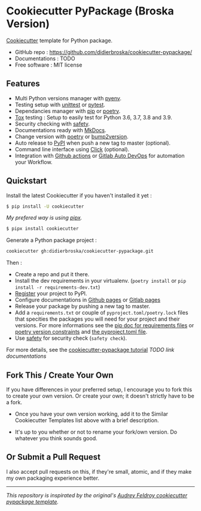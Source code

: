 # Cookiecutter PyPackage (Broska Version)

[Cookiecutter](https://github.com/cookiecutter/cookiecutter
) template for Python package.

- GitHub repo : https://github.com/didierbroska/cookiecutter-pypackage/
- Documentations : TODO
- Free software : MIT license

## Features

- Multi Python versions manager with [pyenv](https://github.com/pyenv/pyenv).
- Testing setup with [unittest](https://docs.python.org/fr/3.9/library/unittest.html) or [pytest](https://docs.pytest.org/en/stable/).
- Dependancies manager with [pip](https://pypi.org/project/pip/) or [poetry](https://python-poetry.org/).
- [Tox](https://tox.readthedocs.io/en/latest/) testing : Setup to easily test for Python 3.6, 3.7, 3.8 and 3.9.
- Security checking with [safety](https://github.com/pyupio/safety).
- Documentations ready with [MkDocs](https://www.mkdocs.org/).
- Change version with [poetry](https://python-poetry.org/) or [bump2version](https://pypi.org/project/bump2version/).
- Auto release to [PyPI](https://pypi.org/) when push a new tag to master (optional).
- Command line interface using [Click](https://click.palletsprojects.com/en/7.x/) (optional).
- Integration with [Github actions](https://github.com/features/actions) or [Gitlab Auto DevOps](https://docs.gitlab.com/ee/topics/autodevops/index.html) for automation your Workflow.

## Quickstart

Install the latest Cookiecutter if you haven't installed it yet :

```bash
$ pip install -U cookiecutter
```

*My prefered way is using [pipx](https://pipxproject.github.io/pipx/).*

```bash
$ pipx install cookiecutter
```

Generate a Python package project :

```bash
cookiecutter gh:didierbroska/cookiecutter-pypackage.git
```

Then :

- Create a repo and put it there.
- Install the dev requirements in your virtualenv. (`poetry install` or `pip install -r requirements-dev.txt`)
- [Register](https://packaging.python.org/tutorials/packaging-projects/#uploading-the-distribution-archives) your project to PyPI.
- Configure documentations in [Github pages](https://pages.github.com/) or [Gitlab pages](https://docs.gitlab.com/ee/user/project/pages/)
- Release your package by pushing a new tag to master.
- Add a `requirements.txt` or couple of `pyproject.toml/poetry.lock` files that specities the packages you will need for your project and their versions. For more informations see the [pip doc for requirements files](https://pip.pypa.io/en/stable/user_guide/#requirements-files) or [poetry version constraints](https://python-poetry.org/docs/dependency-specification/) and [the pyproject.toml file](https://python-poetry.org/docs/pyproject/).
- Use [safety](https://github.com/pyupio/safety) for security check (`safety check`).

For more details, see the [cookiecutter-pypackage tutorial](#) *TODO link documentations*

## Fork This / Create Your Own

If you have differences in your preferred setup, I encourage you to fork this to create your own version. Or create your own; it doesn't strictly have to be a fork.

- Once you have your own version working, add it to the Similar Cookiecutter Templates list above with a brief description.

- It's up to you whether or not to rename your fork/own version. Do whatever you think sounds good.

## Or Submit a Pull Request

I also accept pull requests on this, if they're small, atomic, and if they make my own packaging experience better.

---

*This repository is inspirated by the original's [Audrey Feldroy cookiecutter pypackage template](https://github.com/audreyfeldroy/cookiecutter-pypackage).*
